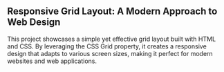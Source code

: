 ## Responsive Grid Layout: A Modern Approach to Web Design

This project showcases a simple yet effective grid layout built with HTML and CSS. By leveraging the CSS Grid property, it creates a responsive design that adapts to various screen sizes, making it perfect for modern websites and web applications.

